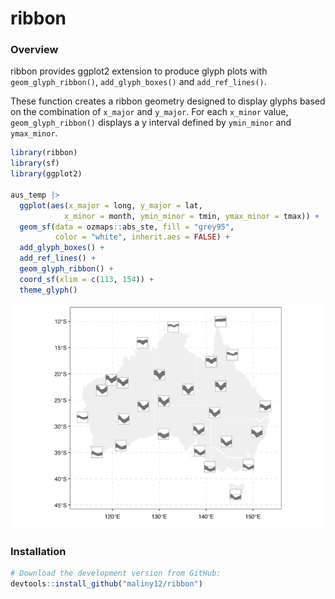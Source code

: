 
# ribbon

### Overview

ribbon provides ggplot2 extension to produce glyph plots with `geom_glyph_ribbon()`,
`add_glyph_boxes()` and `add_ref_lines()`.

These function creates a ribbon geometry designed to display glyphs
based on the combination of `x_major` and `y_major`. For each `x_minor`
value, `geom_glyph_ribbon()` displays a y interval defined by
`ymin_minor` and `ymax_minor`. 


```r
library(ribbon)
library(sf)
library(ggplot2)

aus_temp |>
  ggplot(aes(x_major = long, y_major = lat,
            x_minor = month, ymin_minor = tmin, ymax_minor = tmax)) +
  geom_sf(data = ozmaps::abs_ste, fill = "grey95",
          color = "white", inherit.aes = FALSE) +
  add_glyph_boxes() +
  add_ref_lines() +
  geom_glyph_ribbon() +
  coord_sf(xlim = c(113, 154)) +
  theme_glyph()
```

![](README_files/figure-html/unnamed-chunk-1-1.png)<!-- -->

### Installation


```r
# Download the development version from GitHub:
devtools::install_github("maliny12/ribbon")
```

